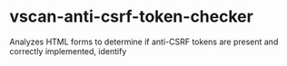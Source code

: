 # vscan-anti-csrf-token-checker
Analyzes HTML forms to determine if anti-CSRF tokens are present and correctly implemented, identify
